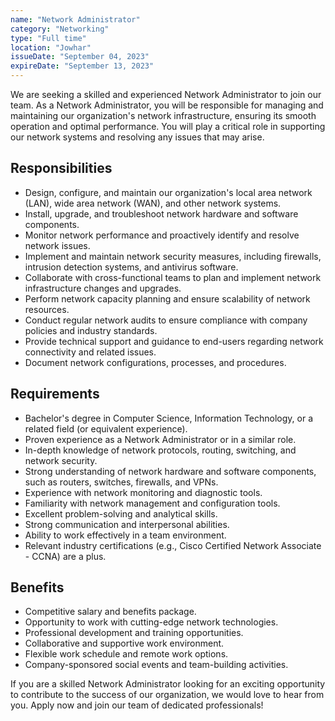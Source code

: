 ```yaml
---
name: "Network Administrator"
category: "Networking"
type: "Full time"
location: "Jowhar"
issueDate: "September 04, 2023"
expireDate: "September 13, 2023"
---
```


We are seeking a skilled and experienced Network Administrator to join our team. As a Network Administrator, you will be responsible for managing and maintaining our organization's network infrastructure, ensuring its smooth operation and optimal performance. You will play a critical role in supporting our network systems and resolving any issues that may arise.

## Responsibilities

- Design, configure, and maintain our organization's local area network (LAN), wide area network (WAN), and other network systems.
- Install, upgrade, and troubleshoot network hardware and software components.
- Monitor network performance and proactively identify and resolve network issues.
- Implement and maintain network security measures, including firewalls, intrusion detection systems, and antivirus software.
- Collaborate with cross-functional teams to plan and implement network infrastructure changes and upgrades.
- Perform network capacity planning and ensure scalability of network resources.
- Conduct regular network audits to ensure compliance with company policies and industry standards.
- Provide technical support and guidance to end-users regarding network connectivity and related issues.
- Document network configurations, processes, and procedures.

## Requirements

- Bachelor's degree in Computer Science, Information Technology, or a related field (or equivalent experience).
- Proven experience as a Network Administrator or in a similar role.
- In-depth knowledge of network protocols, routing, switching, and network security.
- Strong understanding of network hardware and software components, such as routers, switches, firewalls, and VPNs.
- Experience with network monitoring and diagnostic tools.
- Familiarity with network management and configuration tools.
- Excellent problem-solving and analytical skills.
- Strong communication and interpersonal abilities.
- Ability to work effectively in a team environment.
- Relevant industry certifications (e.g., Cisco Certified Network Associate - CCNA) are a plus.

## Benefits

- Competitive salary and benefits package.
- Opportunity to work with cutting-edge network technologies.
- Professional development and training opportunities.
- Collaborative and supportive work environment.
- Flexible work schedule and remote work options.
- Company-sponsored social events and team-building activities.

If you are a skilled Network Administrator looking for an exciting opportunity to contribute to the success of our organization, we would love to hear from you. Apply now and join our team of dedicated professionals!
